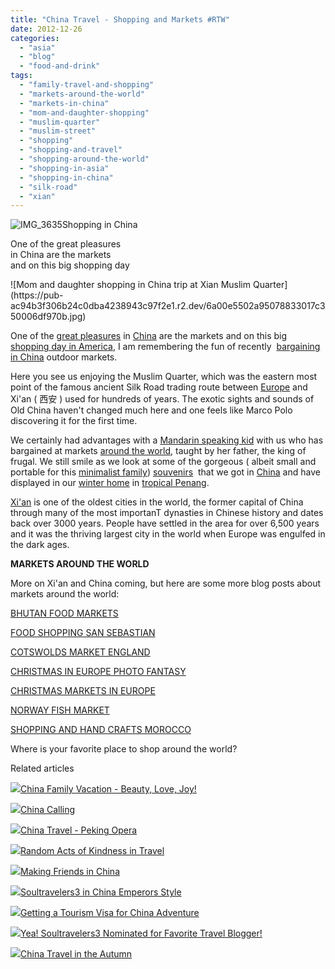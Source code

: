 ```yaml
---
title: "China Travel - Shopping and Markets #RTW"
date: 2012-12-26
categories: 
  - "asia"
  - "blog"
  - "food-and-drink"
tags: 
  - "family-travel-and-shopping"
  - "markets-around-the-world"
  - "markets-in-china"
  - "mom-and-daughter-shopping"
  - "muslim-quarter"
  - "muslim-street"
  - "shopping"
  - "shopping-and-travel"
  - "shopping-around-the-world"
  - "shopping-in-asia"
  - "shopping-in-china"
  - "silk-road"
  - "xian"
---
```


![IMG_3635](https://pub-ac94b3f306b24c0dba4238943c97f2e1.r2.dev/6a00e5502a95078833017ee6a38f3f970d.jpg)Shopping in China  
  
One of the great pleasures  
in China are the markets  
and on this big shopping day

<!--more--> ![Mom and daughter shopping in China trip at Xian Muslim Quarter](https://pub-ac94b3f306b24c0dba4238943c97f2e1.r2.dev/6a00e5502a95078833017c350006df970b.jpg)  
  
One of the [great pleasures](http://soultravelers3new.local/2012/05/lifes-simple-pleasures.html "simple pleasures") in [China](http://soultravelers3new.local/2012/12/big-sister-in-china.html "china") are the markets and on this big [shopping day in America](http://soultravelers3new.local/2011/08/reverse-culture-shock-usa-over-consumerism.html "shopping USA over consumerism"), I am remembering the fun of recently  [bargaining in China](http://soultravelers3new.local/2012/11/panjiayuan-antique-market-beijing-best-gifts.html "bargaining in China") outdoor markets.  
  
Here you see us enjoying the Muslim Quarter, which was the eastern most point of the famous ancient Silk Road trading route between [Europe](http://soultravelers3new.local/2012/02/5-best-european-family-vacations.html "Europe vacations best") and Xi'an ( 西安 ) used for hundreds of years. The exotic sights and sounds of Old China haven't changed much here and one feels like Marco Polo discovering it for the first time.  
  
We certainly had advantages with a [Mandarin speaking kid](http://soultravelers3new.local/2012/06/why-learn-mandarin-in-tropical-asia-penang.html "Mandarin speaking American kid") with us who has bargained at markets [around the world](http://soultravelers3new.local/2012/01/amazing-family-world-tour.html "around the world family travel"), taught by her father, the king of frugal. We still smile as we look at some of the gorgeous ( albeit small and portable for this [minimalist family](http://soultravelers3new.local/2011/08/minimalist-living-family-travel-lifestyle-books.html "minimalist family")) [souvenirs](http://soultravelers3new.local/2011/09/souvenirs-what-do-you-buy-.html "souviners")  that we got in [China](http://soultravelers3new.local/2012/12/the-great-wall-of-china.html "great wall of china") and have displayed in our [winter home](http://soultravelers3new.local/2011/01/tropical-winter-home-in-penang-malaysia-location-indenpendent-digital-nomad-long-term-travel-tips-.html "winter home in Asia") in [tropical Penang](http://soultravelers3new.local/2012/03/finding-a-vacation-rental-apartment-in-penang-2.html "tropical winter rental apartment  in Penang").  
  
[Xi'an](http://en.wikipedia.org/wiki/Xi%27an "xian, china") is one of the oldest cities in the world, the former capital of China through many of the most importanT dynasties in Chinese history and dates back over 3000 years. People have settled in the area for over 6,500 years and it was the thriving largest city in the world when Europe was engulfed in the dark ages.  
  
**MARKETS AROUND THE WORLD**  
  
More on Xi'an and China coming, but here are some more blog posts about markets around the world:  
  
[BHUTAN FOOD MARKETS](http://soultravelers3new.local/2011/08/bhutan-food-markets.html "BHUTAN FOOD MARKETS")  
  
[FOOD SHOPPING SAN SEBASTIAN](http://soultravelers3new.local/2009/07/food-shopping-san-sebastian-spain-unusual-markets-europe.html "FOOD SHOPPING SAN SEBASTIAN")  
  
[COTSWOLDS MARKET ENGLAND](http://soultravelers3new.local/2009/07/family-travel-photoengland-food-market-fruit-foodie-red-current-.html "COTWOLDS MARKET ")  
  
[CHRISTMAS IN EUROPE PHOTO FANTASY](http://soultravelers3new.local/2009/12/christmas-in-europe-a-photo-fantasy-germany-xmas-markets-uk-scandinavia-nordic-holiday.html "CHRISTMAS EUROPE PHOTO FANTASY")  
  
[CHRISTMAS MARKETS IN EUROPE](http://soultravelers3new.local/2011/11/christmas-markets-in-europe-dont-miss.html "CHRISTMAS MARKETS IN EUROPE")  
  
[NORWAY FISH MARKET](http://soultravelers3new.local/2009/08/family-travel-photo-norway-bergen-fish-market-fresh-salmon.html "NORWAY FISH MARKET")  
  
[SHOPPING AND HAND CRAFTS MOROCCO](http://soultravelers3new.local/2007/04/made-by-hand.html "SHOPPING AND HAND CRAFTS IN MOROCCO")  
  
Where is your favorite place to shop around the world?  
  

Related articles

[![](http://i.zemanta.com/132518557_80_80.jpg)](http://soultravelers3new.local/2012/12/china-family-vacation-beauty-love-joy-.html)[China Family Vacation - Beauty, Love, Joy!](http://soultravelers3new.local/2012/12/china-family-vacation-beauty-love-joy-.html)

[![](http://i.zemanta.com/129923404_80_80.jpg)](http://soultravelers3new.local/2012/12/china-calling.html)[China Calling](http://soultravelers3new.local/2012/12/china-calling.html)

[![](http://i.zemanta.com/132053985_80_80.jpg)](http://soultravelers3new.local/2012/12/china-travel-peking-opera.html)[China Travel - Peking Opera](http://soultravelers3new.local/2012/12/china-travel-peking-opera.html)

[![](http://i.zemanta.com/133416869_80_80.jpg)](http://soultravelers3new.local/2012/12/random-acts-of-kindness-in-travel.html)[Random Acts of Kindness in Travel](http://soultravelers3new.local/2012/12/random-acts-of-kindness-in-travel.html)

[![](http://i.zemanta.com/133178311_80_80.jpg)](http://soultravelers3new.local/2012/12/making-friends-in-china-.html)[Making Friends in China](http://soultravelers3new.local/2012/12/making-friends-in-china-.html)

[![](http://i.zemanta.com/130189927_80_80.jpg)](http://soultravelers3new.local/2012/12/soultravelers3-in-china-emperors-style.html)[Soultravelers3 in China Emperors Style](http://soultravelers3new.local/2012/12/soultravelers3-in-china-emperors-style.html)

[![](http://i.zemanta.com/123754816_80_80.jpg)](http://soultravelers3new.local/2012/11/getting-a-tourism-visa-for-china-adventure.html)[Getting a Tourism Visa for China Adventure](http://soultravelers3new.local/2012/11/getting-a-tourism-visa-for-china-adventure.html)

[![](http://i.zemanta.com/125858070_80_80.jpg)](http://soultravelers3new.local/2012/11/yea-soultravelers3-nominated-for-favorite-travel-blogger.html)[Yea! Soultravelers3 Nominated for Favorite Travel Blogger!](http://soultravelers3new.local/2012/11/yea-soultravelers3-nominated-for-favorite-travel-blogger.html)

[![](http://i.zemanta.com/125088042_80_80.jpg)](http://soultravelers3new.local/2012/11/china-travel-in-the-autumn.html)[China Travel in the Autumn](http://soultravelers3new.local/2012/11/china-travel-in-the-autumn.html)
